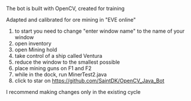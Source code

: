 The bot is built with OpenCV, created for training

Adapted and calibrated for ore mining in "EVE online"
 
 
1. to start you need to change "enter window name" to the name of your window
2. open inventory
3. open Mining hold
4. take control of a ship called Ventura
5. reduce the window to the smallest possible
6. place mining guns on F1 and F2
7. while in the dock, run MinerTest2.java
8. click to star on https://github.com/SaintDK/OpenCV_Java_Bot

I recommend making changes only in the existing cycle
